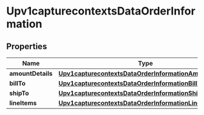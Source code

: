 
# Upv1capturecontextsDataOrderInformation

## Properties
Name | Type | Description | Notes
------------ | ------------- | ------------- | -------------
**amountDetails** | [**Upv1capturecontextsDataOrderInformationAmountDetails**](Upv1capturecontextsDataOrderInformationAmountDetails.md) |  |  [optional]
**billTo** | [**Upv1capturecontextsDataOrderInformationBillTo**](Upv1capturecontextsDataOrderInformationBillTo.md) |  |  [optional]
**shipTo** | [**Upv1capturecontextsDataOrderInformationShipTo**](Upv1capturecontextsDataOrderInformationShipTo.md) |  |  [optional]
**lineItems** | [**Upv1capturecontextsDataOrderInformationLineItems**](Upv1capturecontextsDataOrderInformationLineItems.md) |  |  [optional]



